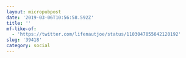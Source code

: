 ```yaml
---
layout: micropubpost
date: '2019-03-06T10:56:58.592Z'
title: ''
mf-like-of:
  - 'https://twitter.com/lifenautjoe/status/1103047055642120192'
slug: '39418'
category: social
---
```

